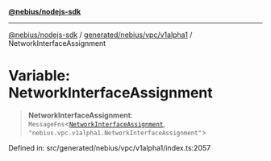 [**@nebius/nodejs-sdk**](../../../../../README.md)

***

[@nebius/nodejs-sdk](../../../../../README.md) / [generated/nebius/vpc/v1alpha1](../README.md) / NetworkInterfaceAssignment

# Variable: NetworkInterfaceAssignment

> **NetworkInterfaceAssignment**: `MessageFns`\<[`NetworkInterfaceAssignment`](../interfaces/NetworkInterfaceAssignment.md), `"nebius.vpc.v1alpha1.NetworkInterfaceAssignment"`\>

Defined in: src/generated/nebius/vpc/v1alpha1/index.ts:2057
